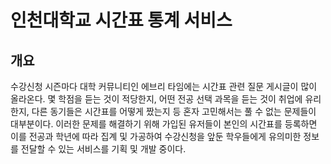 # 인천대학교 시간표 통계 서비스

## 개요

수강신청 시즌마다 대학 커뮤니티인 에브리 타임에는 시간표 관련 질문 게시글이 많이 올라온다. 몇 학점을 듣는 것이 적당한지, 어떤 전공 선택 과목을 듣는 것이 취업에 유리한지, 다른 동기들은 시간표를 어떻게 짰는지 등 혼자 고민해서는 풀 수 없는 문제들이 대부분이다. 이러한 문제를 해결하기 위해 가입된 유저들이 본인의 시간표를 등록하면 이를 전공과 학년에 따라 집계 및 가공하여 수강신청을 앞둔 학우들에게 유의미한 정보를 전달할 수 있는 서비스를 기획 및 개발 중이다.
